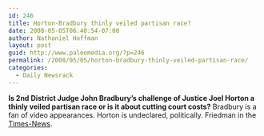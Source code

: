 ```yaml
---
id: 246
title: Horton-Bradbury thinly veiled partisan race?
date: 2008-05-05T06:40:54-07:00
author: Nathaniel Hoffman
layout: post
guid: http://www.paleomedia.org/?p=246
permalink: /2008/05/05/horton-bradbury-thinly-veiled-partisan-race/
categories:
  - Daily Newsrack
---
```

**Is 2nd District Judge John Bradbury&#8217;s challenge of Justice Joel Horton a thinly veiled partisan race or is it about cutting court costs?** Bradbury is a fan of video appearances. Horton is undeclared, politically. Friedman in the [Times-News](http://www.magicvalley.com/articles/2008/05/05/news/local_state/136124.txt).